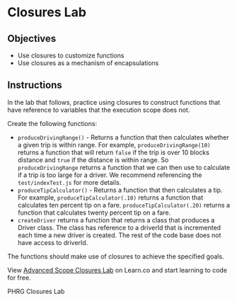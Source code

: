 # Closures Lab

## Objectives
+ Use closures to customize functions
+ Use closures as a mechanism of encapsulations

## Instructions

In the lab that follows, practice using closures to construct functions that have reference to variables that the execution scope does not.  

Create the following functions:

  + `produceDrivingRange()` - Returns a function that then calculates whether a given trip is within range.  For example, `produceDrivingRange(10)` returns a function that will return `false` if the trip is over 10 blocks distance and `true` if the distance is within range.  So `produceDrivingRange` returns a function that we can then use to calculate if a trip is too large for a driver.  We recommend referencing the `test/indexTest.js` for more details.
  + `produceTipCalculator()` - Returns a function that then calculates a tip.  For example, `produceTipCalculator(.10)` returns a function that calculates ten percent tip on a fare.  `produceTipCalculator(.20)` returns a function that calculates twenty percent tip on a fare.
  + `createDriver` returns a function that returns a class that produces a Driver class.  The class has reference to a driverId that is incremented each time a new driver is created.  The rest of the code base does not have access to driverId.  

The functions should make use of closures to achieve the specified goals.

<p class='util--hide'>View <a href='https://learn.co/lessons/js-advanced-scope-closures-lab' title='Advanced Scope Closures Lab'>Advanced Scope Closures Lab</a> on Learn.co and start learning to code for free.</p>
<p data-visibility='hidden'>PHRG Closures Lab</p>